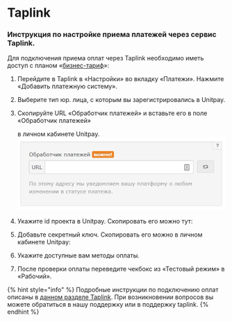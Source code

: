 # Taplink

### Инструкция по настройке приема платежей через сервис Taplink.

Для подключения приема оплат через Taplink необходимо иметь доступ с планом «[бизнес-тариф](https://taplink.ru/tariffs/)»:

1. Перейдите в Taplink в «Настройки» во вкладку «Платежи». Нажмите «Добавить платежную систему». 
2. Выберите тип юр. лица, с которым вы зарегистрировались в Unitpay. 
3. Скопируйте URL «Обработчик платежей» и вставьте его в поле «Обработчик платежей» 

   в личном кабинете Unitpay.   
     ![](../../.gitbook/assets/46411e2d16a96f270f6c1314afc4f744.png)  

4. Укажите id проекта в Unitpay. Скопировать его можно тут:     
5. Добавьте секретный ключ. Скопировать его можно в личном кабинете Unitpay:  

6. Укажите доступные вам методы оплаты. 
7. После проверки оплаты переведите чекбокс из «Тестовый режим» в «Рабочий».

{% hint style="info" %}
Подробные инструкции по подключению оплат описаны в [данном разделе Taplink](https://taplink.ru/guide/payments-configuration.html). При возникновении вопросов вы можете обратиться в нашу поддержку или в поддержку taplink.
{% endhint %}

